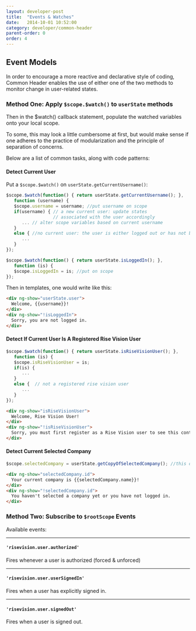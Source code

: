 ```yaml
---
layout: developer-post
title:  "Events & Watches"
date:   2014-10-01 10:52:00
category: developer/common-header
parent-order: 0
order: 4
---
```



## Event Models

In order to encourage a more reactive and declarative style of coding, Common Header enables the use of either one of the two methods to monitor change in user-related states.

### Method One: Apply ```$scope.$watch()``` to ```userState``` methods

Then in the $watch() callback statement, populate the watched variables onto your local scope.

To some, this may look a little cumbersome at first, but would make sense if one adheres to the practice of modularization and the principle of separation of concerns.

Below are a list of common tasks, along with code patterns:

#### Detect Current User
Put a ```$scope.$watch()``` on ```userState.getCurrentUsername()```:

```js
$scope.$watch(function() { return userState.getCurrentUsername(); },
   function (username) {
   $scope.username = username; //put username on scope
   if(username) { // a new current user: update states
                  // associated with the user accordingly
      ... // alter scope variables based on current username
   }
   else { //no current user: the user is either logged out or has not been populated
      ...
   }
});

$scope.$watch(function() { return userState.isLoggedIn(); },
   function (is) {
   $scope.isLoggedIn = is; //put on scope
});
```
Then in templates, one would write like this:

```html
<div ng-show="userState.user">
  Welcome, {{username}}!
</div>
<div ng-show="!isLoggedIn">
  Sorry, you are not logged in.
</div>
```

#### Detect If Current User Is A Registered Rise Vision User

```js
$scope.$watch(function() { return userState.isRiseVisionUser(); },
   function (is) {
   $scope.isRiseVisionUser = is;
   if(is) {
      ...
   }
   else {  // not a registered rise vision user
      ...
   }
});
```

```html
<div ng-show="isRiseVisionUser">
  Welcome, Rise Vision User!
</div>
<div ng-show="!isRiseVisionUser">
  Sorry, you must first register as a Rise Vision user to see this content.
</div>
```

#### Detect Current Selected Company

```js
$scope.selectedCompany = userState.getCopyOfSelectedCompany(); //this object updates itself when selected company changes
```

```html
<div ng-show="selectedCompany.id">
  Your current company is {{selectedCompany.name}}!
</div>
<div ng-show="!selectedCompany.id">
  You haven't selected a company yet or you have not logged in.
</div>
```

### Method Two: Subscribe to ```$rootScope``` Events

Available events:
***
#### ```'risevision.user.authorized'```

Fires whenever a user is authorized (forced & unforced)

***
#### ```'risevision.user.userSignedIn'```

Fires when a user has explicitly signed in.

***
#### ```'risevision.user.signedOut'```

Fires when a user is signed out.

